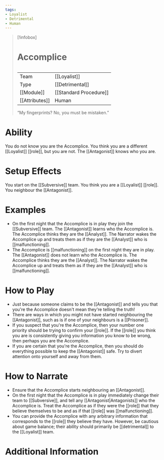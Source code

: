 ```yaml
---
tags:
- Loyalist
- Detrimental
- Human
---
```

> [!infobox]
> # Accomplice
> ######
> |  |  |
> | ---- | ---- |
> | Team | [[Loyalist]] |
> | Type | [[Detrimental]] |
> | [[Module]] | [[Standard Procedure]] |
> | [[Attributes]] | Human |
>  “My fingerprints? No, you must be mistaken.”
# Ability
You do not know you are the Accomplice. You think you are a different [[Loyalist]] [[role]], but you are not. The [[Antagonist]] knows who you are.

# Setup Effects
You start on the [[Subversive]] team.
You think you are a [[Loyalist]] [[role]].
You neighbour the [[Antagonist]].

# Examples
- On the first night that the Accomplice is in play they join the [[Subversive]] team. The [[Antagonist]] learns who the Accomplice is. The Accomplice thinks they are the [[Analyst]]. The Narrator wakes the Accomplice up and treats them as if they are the [[Analyst]] who is [[malfunctioning]].
- The Accomplice is [[malfunctioning]] on the first night they are in play. The [[Antagonist]] does not learn who the Accomplice is. The Accomplice thinks they are the [[Analyst]]. The Narrator wakes the Accomplice up and treats them as if they are the [[Analyst]] who is [[malfunctioning]].

# How to Play
- Just because someone claims to be the [[Antagonist]] and tells you that you're the Accomplice doesn't mean they're telling the truth!
- There are ways in which you might not have started neighbouring the [[Antagonist]], such as is if one of your neighbours is a [[Prisoner]].
- If you suspect that you're the Accomplice, then your number one priority should be trying to confirm your [[role]]. If the [[role]] you think you are is consistently giving you information you know to be wrong, then perhaps you are the Accomplice.
- If you are certain that you're the Accomplice, then you should do everything possible to keep the [[Antagonist]] safe. Try to divert attention onto yourself and away from them.


# How to Narrate
- Ensure that the Accomplice starts neighbouring an [[Antagonist]].
- On the first night that the Accomplice is in play immediately change their team to [[Subversive]], and tell any [[Antagonist|Antagonists]] who the Accomplice is. Treat the Accomplice as if they were the [[role]] that they believe themselves to be and as if that [[role]] was [[malfunctioning]].
- You can provide the Accomplice with any arbitrary information that corresponds to the [[role]] they believe they have. However, be cautious about game balance; their ability should primarily be [[detrimental]] to the [[Loyalist]] team.

# Additional Information